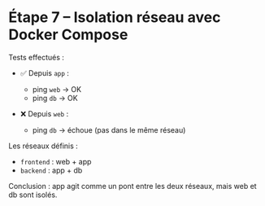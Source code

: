 # Étape 7 – Isolation réseau avec Docker Compose

Tests effectués :

- ✅ Depuis `app` :
  - ping `web` → OK
  - ping `db` → OK

- ❌ Depuis `web` :
  - ping `db` → échoue (pas dans le même réseau)

Les réseaux définis :
- `frontend` : web + app
- `backend` : app + db

Conclusion : app agit comme un pont entre les deux réseaux, mais web et db sont isolés.

